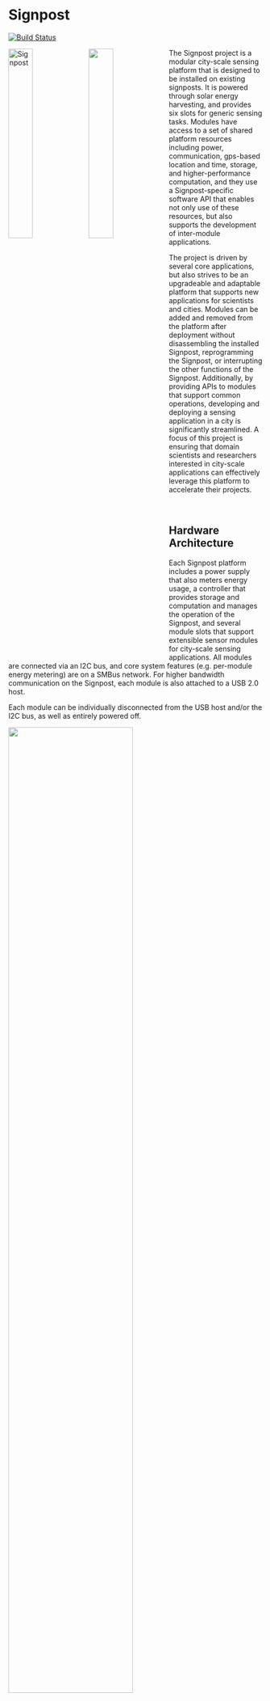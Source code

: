 Signpost
========

[![Build Status](https://travis-ci.org/lab11/signpost-software.svg?branch=master)](https://travis-ci.org/lab11/signpost-software)

<img src="https://raw.githubusercontent.com/lab11/signpost/master/media/signpost_on_sign_full_666x1000.jpg" alt="Signpost" width="31%" align="left" />
<img src="https://raw.githubusercontent.com/lab11/signpost/master/media/signpost_close_up_662x1000.jpg" align="left" width="31%" />

The Signpost project is a modular city-scale sensing platform that is designed 
to be installed on existing signposts. It is powered through solar energy harvesting, 
and provides six slots for generic sensing tasks. Modules have access to
a set of shared platform resources including power, communication, gps-based
location and time, storage, and higher-performance computation, and they
use a Signpost-specific software API that enables not only use of these
resources, but also supports the development of inter-module applications.

The project is driven by several core applications, but also strives to be
an upgradeable and adaptable platform that supports new applications
for scientists and cities. Modules can be added and removed from the platform
after deployment without disassembling the installed Signpost, reprogramming
the Signpost, or interrupting the other functions of the Signpost. Additionally,
by providing APIs to modules that support common operations, developing and
deploying a sensing application in a city is significantly streamlined. A focus
of this project is ensuring that domain scientists and researchers interested
in city-scale applications can effectively leverage this platform to accelerate
their projects.


<br />

Hardware Architecture
---------------------

Each Signpost platform includes a power supply that also meters energy usage, a controller that provides
storage and computation and manages the operation of the Signpost, and several module slots that support
extensible sensor modules for city-scale sensing applications. All modules are connected via an I2C bus,
and core system features (e.g. per-module energy metering) are on a SMBus network. For higher bandwidth
communication on the Signpost, each module is also attached to a USB 2.0 host.

Each module can be individually disconnected from the USB host and/or the I2C bus, as well as entirely
powered off.

<img src="https://raw.githubusercontent.com/lab11/signpost/master/media/signpost_arch_1000x445.jpg" width="70%" />


Software Architecture
--------------------

Signpost sensor modules access platform resources through the Signpost API, which
is a library that sits between the user's applications and the Signpost I2C bus.
The API is easily ported, only requiring I2C master/slave, GPIO, and timers. It
currently is ported [Tock](https://github.com/helena-project/tock) and [ARM MBed-OS](https://mbed.com),
with a port coming soon for Arduino. 
Please see the [Signpost API documentation](https://github.com/lab11/signpost-software/blob/master/ApiGuide.md).

<img src="https://raw.githubusercontent.com/lab11/signpost/master/media/signpost_software_transparent.png" width="70%" />


Current Project Status
----------------------

Signposts are currently being deployed on campus at UC Berkeley. We have 5 Signposts
deployed and more than 20 built and awaiting deployment approval. On
these signposts we have modules sensing audio amplitude on seven spectrum bands, 
ambient environmental markers including temperature, pressure, and humidity, RF Spectrum
monitoring from 15-2700 MHz, and a microwave-radar based motion sensor. We are 
working to build applications such as distributed traffic monitoring on the
deployed platforms.

Signpost development kits have been designed to facilitate sensor module
and software development without requiring a full signpost platform. The
development kits have the ability to fully emulate a signpost including
energy metering and a Signpost radio module.

We are working to release version 1.0 of the Signpost Software API. 

Getting Involved
----------------

There are several ways to get involved with the Signpost Project! These
include building and deploying full signpost platforms, deploying new
sensor modules on our existing platforms, or deploying new applications on
existing sensor modules. If you would like to deploy city-scale sensing applications
using Signpost, please email <signpost-admin@eecs.berkeley.edu>.

Below are getting started guides for the Signpost platform.

 - [Building a Signpost](https://github.com/lab11/signpost/blob/master/docs/Building-Signpost.md)
 - [Creating a Sensor Module](https://github.com/lab11/signpost/blob/master/docs/Creating-Modules.md)
 - [Using your Signpost Development Kit](https://github.com/lab11/signpost/blob/master/docs/Signpost-Development-Kit.md)
 - [Writing City-Scale Sensing Applications](https://github.com/lab11/signpost-software/blob/master/docs/TutorialSession.md)
 - [Signpost API Guide](https://github.com/lab11/signpost-software/blob/master/docs/ApiGuide.md)

Roadmap
-------

Developing the Signpost platform is an ongoing effort with several primary
goals:

- Designing a programming model for running applications across a network of
Signposts. This should truly simplify creating interesting and useful applications,
and not discourage development by imposing unnecessary hurdles.
- Creating a HW/SW test framework for accelerating module development.
- Deploying several driving applications on the existing signpost deployment.
- Collaborating with other researchers to serve as a foundation for city-scale sensing
and wireless research.


### History


- **April 2018**: We are presenting the signpost paper and an associated demo at IPSN 2018 in Porto, Portugal.
- **February 2018**: The [signpost paper](https://arxiv.org/pdf/1802.07805.pdf) is released on the arXiv.
- **January 2018**: Signpost accepted to IPSN 2018!
- **November 2017**: Signpost demo at Sensys 2017!
- **Fall 2017**: 20 Signposts were built and deployed for the TerraSwarm Annual Review! 5 of these are still deployed
on UC Berkeley's campus, and we are awaiting approval to deploy the remaining 15 signposts. We successfully
collaborated with researchers from UIUC and UC San Diego to demonstrate audio event detection on Signposts
and high-fidelity data backhaul to a drone deployed upon event detection. Check out the [video](https://www.youtube.com/watch?v=CGQCMqiHP2c).
- **August 2017**: Signpost presentation at the Intel Secure Internet of Things Retreat. A Signpost was transported
and successfully deployed for the 48 hours of the retreat, becoming operational in less that five minutes.
- **Summer 2017**: The first Signposts are being deployed on UC Berkeley's campus!
- **Winter 2017**: Signpost v0.2 released for the
[TerraSwarm Signpost Workshop](https://www.terraswarm.org/urbanheartbeat/wiki/Main/SignpostWorkshop).
This workshop featured the release of the Debug Backplane, initial API
implementations for signpost modules, and tutorials for getting started with
the Signpost platform.
- **Fall 2016**: Signpost v0.1 presented at [TerraSwarm Annual Review](https://www.terraswarm.org/conferences/16/annual/).
The demo included six modules (ambient conditions, 2.4 GHz RF sensing, LoRa/BLE radios,
ambient audio level, microwave radar, and air quality sensing from UCSD), data communication
over LoRa to a gateway, and a real-time UI.
- **Summer 2016**: Discussions on physical design yield a prototype enclosure and module form factor.


Related Projects
----------------

City-scale sensing platforms are a growing area of research with several emerging
approaches:

- Chicago's [Array of Things](https://arrayofthings.github.io/)
- NYC's [SONYC](https://wp.nyu.edu/sonyc/)

We see Signpost as one part of the city-scale sensing ecosystem, and
we hope to eventually deploy dynamic applications that can be distributed
across high granularity energy-harvesting nodes (Signposts) and
powered nodes such as Array of Things. Hopefully applications
such as SONYC can lower the cost of deployment by running on
Signpost platforms.

License
-------

Licensed under either of

 * Apache License, Version 2.0
   ([LICENSE-APACHE](LICENSE-APACHE) or http://www.apache.org/licenses/LICENSE-2.0)
 * MIT license
   ([LICENSE-MIT](LICENSE-MIT) or http://opensource.org/licenses/MIT)

at your option.

### Contribution

Unless you explicitly state otherwise, any contribution intentionally submitted
for inclusion in the work by you, as defined in the Apache-2.0 license, shall be
dual licensed as above, without any additional terms or conditions.
